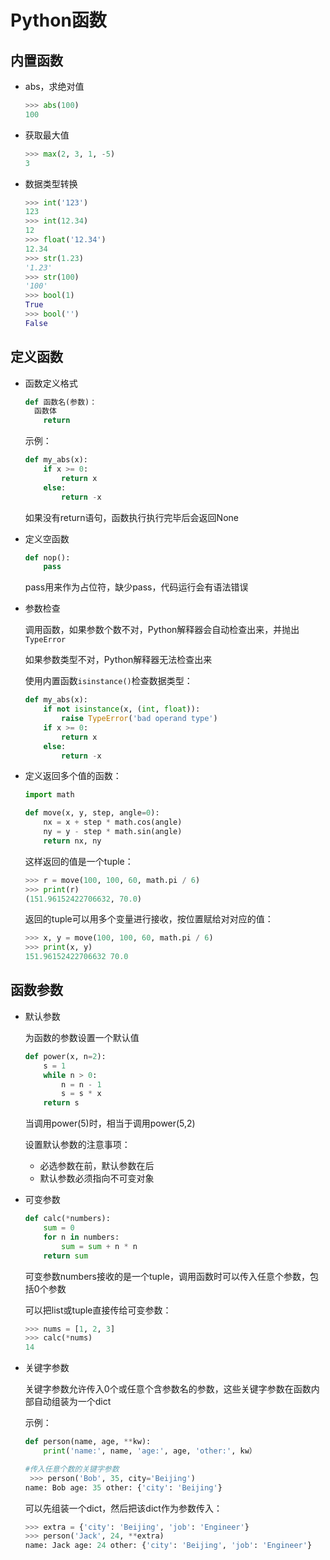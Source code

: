 # Python函数

## 内置函数

- abs，求绝对值

  ```python
  >>> abs(100)
  100
  ```

- 获取最大值

  ```python
  >>> max(2, 3, 1, -5)
  3
  ```

- 数据类型转换

  ```python
  >>> int('123')
  123
  >>> int(12.34)
  12
  >>> float('12.34')
  12.34
  >>> str(1.23)
  '1.23'
  >>> str(100)
  '100'
  >>> bool(1)
  True
  >>> bool('')
  False
  ```

## 定义函数

- 函数定义格式

  ```python
  def 函数名(参数)：
  	函数体
      return
  ```

  示例：

  ```python
  def my_abs(x):
      if x >= 0:
          return x
      else:
          return -x
  ```

  如果没有return语句，函数执行执行完毕后会返回None

- 定义空函数

  ```python
  def nop():
      pass
  ```

  pass用来作为占位符，缺少pass，代码运行会有语法错误

- 参数检查

  调用函数，如果参数个数不对，Python解释器会自动检查出来，并抛出`TypeError`

  如果参数类型不对，Python解释器无法检查出来

  使用内置函数`isinstance()`检查数据类型：

  ```python
  def my_abs(x):
      if not isinstance(x, (int, float)):
          raise TypeError('bad operand type')
      if x >= 0:
          return x
      else:
          return -x
  ```

- 定义返回多个值的函数：

  ```python
  import math
  
  def move(x, y, step, angle=0):
      nx = x + step * math.cos(angle)
      ny = y - step * math.sin(angle)
      return nx, ny
  ```

  这样返回的值是一个tuple：

  ```python
  >>> r = move(100, 100, 60, math.pi / 6)
  >>> print(r)
  (151.96152422706632, 70.0)
  ```

  返回的tuple可以用多个变量进行接收，按位置赋给对对应的值：

  ```python
  >>> x, y = move(100, 100, 60, math.pi / 6)
  >>> print(x, y)
  151.96152422706632 70.0
  ```


## 函数参数

- 默认参数

  为函数的参数设置一个默认值

  ```python
  def power(x, n=2):
      s = 1
      while n > 0:
          n = n - 1
          s = s * x
      return s
  ```

  当调用power(5)时，相当于调用power(5,2)

  设置默认参数的注意事项：

  - 必选参数在前，默认参数在后
  - 默认参数必须指向不可变对象

- 可变参数

  ```python
  def calc(*numbers):
      sum = 0
      for n in numbers:
          sum = sum + n * n
      return sum
  ```

  可变参数numbers接收的是一个tuple，调用函数时可以传入任意个参数，包括0个参数

  可以把list或tuple直接传给可变参数：

  ```python
  >>> nums = [1, 2, 3]
  >>> calc(*nums)
  14
  ```

- 关键字参数

  关键字参数允许传入0个或任意个含参数名的参数，这些关键字参数在函数内部自动组装为一个dict

  示例：

  ```python
  def person(name, age, **kw):
      print('name:', name, 'age:', age, 'other:', kw）
  
  #传入任意个数的关键字参数
   >>> person('Bob', 35, city='Beijing')
  name: Bob age: 35 other: {'city': 'Beijing'}        
  ```

  可以先组装一个dict，然后把该dict作为参数传入：

  ```python
  >>> extra = {'city': 'Beijing', 'job': 'Engineer'}
  >>> person('Jack', 24, **extra)
  name: Jack age: 24 other: {'city': 'Beijing', 'job': 'Engineer'}
  ```

  